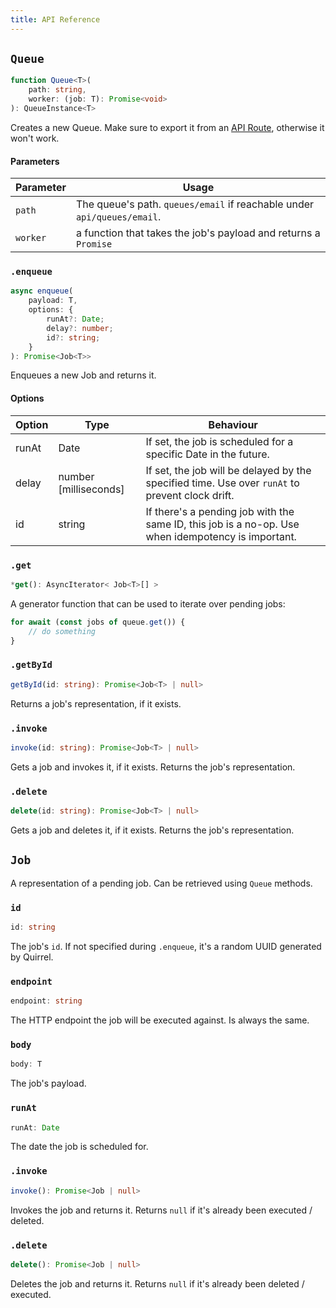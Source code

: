```yaml
---
title: API Reference
---
```


## `Queue`

```ts
function Queue<T>(
    path: string,
    worker: (job: T): Promise<void>
): QueueInstance<T>
```

Creates a new Queue.
Make sure to export it from an [API Route](https://nextjs.org/docs/api-routes/introduction), otherwise it won't work.

#### Parameters

| Parameter | Usage                                                                   |
| --------- | ----------------------------------------------------------------------- |
| `path`    | The queue's path. `queues/email` if reachable under `api/queues/email`. |
| `worker`  | a function that takes the job's payload and returns a `Promise`         |


### `.enqueue`

```ts
async enqueue(
    payload: T,
    options: {
        runAt?: Date;
        delay?: number;
        id?: string;
    }
): Promise<Job<T>>
```

Enqueues a new Job and returns it.

#### Options

| Option | Type                  | Behaviour                                                                                          |
| ------ | --------------------- | -------------------------------------------------------------------------------------------------- |
| runAt  | Date                  | If set, the job is scheduled for a specific Date in the future.                                    |
| delay  | number [milliseconds] | If set, the job will be delayed by the specified time. Use over `runAt` to prevent clock drift.    |
| id     | string                | If there's a pending job with the same ID, this job is a no-op. Use when idempotency is important. |

### `.get`

```ts
*get(): AsyncIterator< Job<T>[] >
```

A generator function that can be used to iterate over pending jobs:

```ts
for await (const jobs of queue.get()) {
    // do something
}
```


### `.getById`

```ts
getById(id: string): Promise<Job<T> | null>
```

Returns a job's representation, if it exists.

### `.invoke`

```ts
invoke(id: string): Promise<Job<T> | null>
```

Gets a job and invokes it, if it exists.
Returns the job's representation.

### `.delete`

```ts
delete(id: string): Promise<Job<T> | null>
```

Gets a job and deletes it, if it exists.
Returns the job's representation.

## `Job`

A representation of a pending job.
Can be retrieved using `Queue` methods.

### `id`

```ts
id: string
```

The job's `id`.
If not specified during `.enqueue`, it's a random UUID generated by Quirrel.

### `endpoint`

```ts
endpoint: string
```

The HTTP endpoint the job will be executed against.
Is always the same.

### `body`

```ts
body: T
```

The job's payload.

### `runAt`

```ts
runAt: Date
```

The date the job is scheduled for.

### `.invoke`

```ts
invoke(): Promise<Job | null>
```

Invokes the job and returns it.
Returns `null` if it's already been executed / deleted.

### `.delete`

```ts
delete(): Promise<Job | null>
```

Deletes the job and returns it.
Returns `null` if it's already been deleted / executed.

